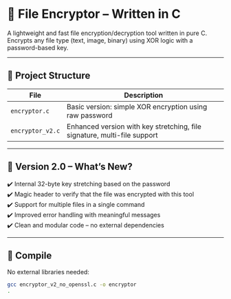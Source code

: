 # 🔐 File Encryptor – Written in C

A lightweight and fast file encryption/decryption tool written in pure C.  
Encrypts any file type (text, image, binary) using XOR logic with a password-based key.

---

## 📁 Project Structure

| File                        | Description                                                  |
|-----------------------------|--------------------------------------------------------------|
| `encryptor.c`               | Basic version: simple XOR encryption using raw password      |
| `encryptor_v2.c` | Enhanced version with key stretching, file signature, multi-file support |

---

## 🚀 Version 2.0 – What’s New?

✔️ Internal 32-byte key stretching based on the password  
✔️ Magic header to verify that the file was encrypted with this tool  
✔️ Support for multiple files in a single command  
✔️ Improved error handling with meaningful messages  
✔️ Clean and modular code – no external dependencies

---

## 🔧 Compile

No external libraries needed:
```bash
gcc encryptor_v2_no_openssl.c -o encryptor
.
